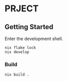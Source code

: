 # PRJECT

## Getting Started

Enter the development shell.

``` shell
nix flake lock
nix develop
```

### Build

``` shell
nix build .
```

